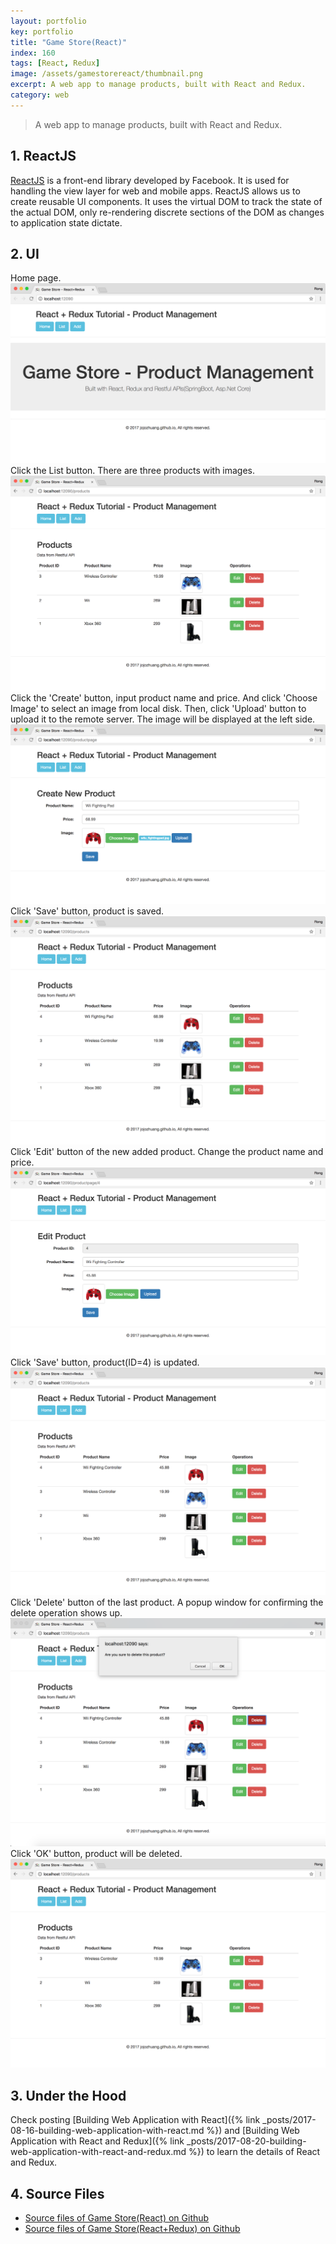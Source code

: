 ```yaml
---
layout: portfolio
key: portfolio
title: "Game Store(React)"
index: 160
tags: [React, Redux]
image: /assets/gamestorereact/thumbnail.png
excerpt: A web app to manage products, built with React and Redux.
category: web
---
```


> A web app to manage products, built with React and Redux.

## 1. ReactJS
[ReactJS](https://reactjs.org/) is a front-end library developed by Facebook. It is used for handling the view layer for web and mobile apps. ReactJS allows us to create reusable UI components. It uses the virtual DOM to track the state of the actual DOM, only re-rendering discrete sections of the DOM as changes to application state dictate.

## 2. UI
Home page.
![MIME Type](/public/pics/2017-08-20/homepage.png)
Click the List button. There are three products with images.
![MIME Type](/public/pics/2017-08-20/productlist.png)
Click the 'Create' button, input product name and price. And click 'Choose Image' to select an image from local disk. Then, click 'Upload' button to upload it to the remote server. The image will be displayed at the left side.
![MIME Type](/public/pics/2017-08-20/productadd.png)
Click 'Save' button, product is saved.
![MIME Type](/public/pics/2017-08-20/productlistafteradd.png)
Click 'Edit' button of the new added product. Change the product name and price.
![MIME Type](/public/pics/2017-08-20/productedit.png)
Click 'Save' button, product(ID=4) is updated.
![MIME Type](/public/pics/2017-08-20/productlistafteredit.png)
Click 'Delete' button of the last product. A popup window for confirming the delete operation shows up.
![MIME Type](/public/pics/2017-08-20/deleteconfirm.png)
Click 'OK' button, product will be deleted.
![MIME Type](/public/pics/2017-08-20/productlistafterdel.png)

## 3. Under the Hood
Check posting [Building Web Application with React]({% link _posts/2017-08-16-building-web-application-with-react.md %}) and [Building Web Application with React and Redux]({% link _posts/2017-08-20-building-web-application-with-react-and-redux.md %}) to learn the details of React and Redux.

## 4. Source Files
* [Source files of Game Store(React) on Github](https://github.com/jojozhuang/Tutorials/tree/master/GameStoreReact)
* [Source files of Game Store(React+Redux) on Github](https://github.com/jojozhuang/Tutorials/tree/master/GameStoreReactRedux)
